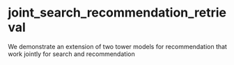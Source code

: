 # joint_search_recommendation_retrieval
We demonstrate an extension of two tower models for recommendation that work jointly for search and recommendation
